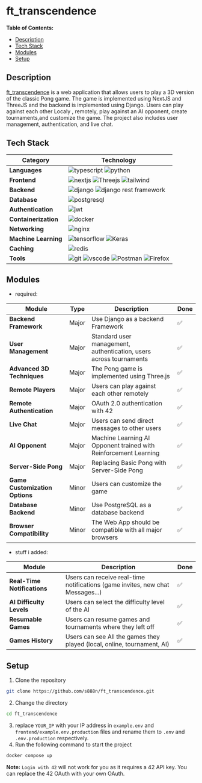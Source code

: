 # ft_transcendence
**Table of Contents:**
- [Description](#description)
- [Tech Stack](#tech-stack)
- [Modules](#modules)
- [Setup](#setup)

## Description

[ft_transcendence](./assets/en.subject.pdf) is a web application that allows users to play a 3D version of the classic Pong game. The game is implemented using NextJS and ThreeJS and the backend is implemented using Django. Users can play against each other Localy , remotely, play against an AI opponent, create tournaments,and customize the game. The project also includes user management, authentication, and live chat.
## Tech Stack

| Category  | Technology |
| ------------- | ------------- |
| **Languages** | ![typescript](https://img.shields.io/badge/TypeScript-007ACC?style=for-the-badge&logo=typescript&logoColor=white) ![python](https://img.shields.io/badge/Python-3776AB?style=for-the-badge&logo=python&logoColor=white) |
| **Frontend**  | ![nextjs](https://img.shields.io/badge/next%20js-000000?style=for-the-badge&logo=nextdotjs&logoColor=white) ![Threejs](https://img.shields.io/badge/ThreeJs-black?style=for-the-badge&logo=three.js&logoColor=white) ![tailwind](https://img.shields.io/badge/Tailwind_CSS-38B2AC?style=for-the-badge&logo=tailwind-css&logoColor=white)|
| **Backend** | ![django](https://img.shields.io/badge/Django-092E20?style=for-the-badge&logo=django&logoColor=green)  ![django rest framework](https://img.shields.io/badge/django%20rest-ff1709?style=for-the-badge&logo=django&logoColor=white)|
| **Database** | ![postgresql](https://img.shields.io/badge/PostgreSQL-316192?style=for-the-badge&logo=postgresql&logoColor=white) |
| **Authentication** | ![jwt](https://img.shields.io/badge/JWT-000000?style=for-the-badge&logo=JSON%20web%20tokens&logoColor=white) |
| **Containerization** | ![docker](https://img.shields.io/badge/Docker-2496ED?style=for-the-badge&logo=docker&logoColor=white) |
| **Networking** | ![nginx](https://img.shields.io/badge/Nginx-009639?style=for-the-badge&logo=nginx&logoColor=white) |
| **Machine Learning** | ![tensorflow](https://img.shields.io/badge/Tensorflow-FF6F00?style=for-the-badge&logo=tensorflow&logoColor=white) ![Keras](https://img.shields.io/badge/Keras-D00000?style=for-the-badge&logo=Keras&logoColor=white)|
| **Caching** | ![redis](https://img.shields.io/badge/Redis-DC382D?style=for-the-badge&logo=redis&logoColor=white) |
| **Tools** | ![git](https://img.shields.io/badge/Git-F05032?style=for-the-badge&logo=git&logoColor=white) ![vscode](https://img.shields.io/badge/VSCode-0078D4?style=for-the-badge&logo=visual%20studio%20code&logoColor=white) ![Postman](https://img.shields.io/badge/Postman-FF6C37?style=for-the-badge&logo=Postman&logoColor=white) ![Firefox](https://img.shields.io/badge/Firefox_Browser-FF7139?style=for-the-badge&logo=Firefox-Browser&logoColor=white)|

## Modules

- required:

| Module | Type | Description | Done |
| --- | --- | --- | --- |
| **Backend Framework** | Major | Use Django as a backend Framework | ✅ |
| **User Management** | Major | Standard user management, authentication, users across tournaments| ✅ |
| **Advanced 3D Techniques** | Major | The Pong game is implemented using Three.js | ✅ |
| **Remote Players** | Major | Users can play against each other remotely | ✅ |
| **Remote Authentication** | Major | OAuth 2.0 authentication with 42  | ✅ |
| **Live Chat** | Major | Users can send direct messages to other users | ✅ |
| **AI Opponent** | Major | Machine Learning AI Opponent trained with Reinforcement Learning | ✅ |
| **Server-Side Pong** | Major | Replacing Basic Pong with Server-Side Pong | ✅ |
| **Game Customization Options** | Minor | Users can customize the game | ✅ |
| **Database Backend** | Minor | Use PostgreSQL as a database backend | ✅ |
| **Browser Compatibility** | Minor | The Web App should be compatible with all major browsers | ✅ |

- stuff i added:

| Module | Description |Done |
| --- | --- | --- |
| **Real-Time Notifications** | Users can receive real-time notifications (game invites, new chat Messages...) | ✅ |
| **AI Difficulty Levels** | Users can select the difficulty level of the AI | ✅ |
| **Resumable Games** | Users can resume games and tournaments where they left off | ✅ |
| **Games History** | Users can see All the games they played (local, online, tournament, AI) | ✅ |
## Setup
1. Clone the repository
```bash
git clone https://github.com/s888n/ft_transcendence.git
```
2. Change the directory
```bash
cd ft_transcendence
```
3. replace `YOUR_IP` with your IP address in `example.env` and `frontend/example.env.production` files and rename them to `.env` and `.env.production` respectively.
4. Run the following command to start the project
```bash
docker compose up
```

**Note:** `Login with 42` will not work for you as it requires a 42 API key. You can replace the 42 OAuth with your own OAuth.

